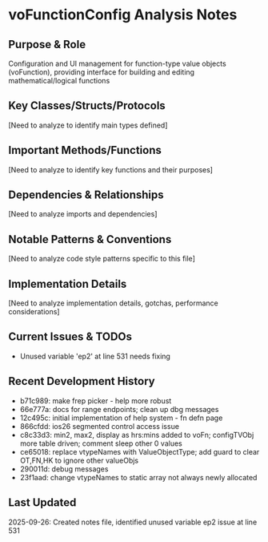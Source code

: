 # voFunctionConfig Analysis Notes

## Purpose & Role
Configuration and UI management for function-type value objects (voFunction), providing interface for building and editing mathematical/logical functions

## Key Classes/Structs/Protocols
[Need to analyze to identify main types defined]

## Important Methods/Functions
[Need to analyze to identify key functions and their purposes]

## Dependencies & Relationships
[Need to analyze imports and dependencies]

## Notable Patterns & Conventions
[Need to analyze code style patterns specific to this file]

## Implementation Details
[Need to analyze implementation details, gotchas, performance considerations]

## Current Issues & TODOs
- Unused variable 'ep2' at line 531 needs fixing

## Recent Development History
- b71c989: make frep picker - help more robust
- 66e777a: docs for range endpoints; clean up dbg messages
- 12c495c: initial implementation of help system - fn defn page
- 866cfdd: ios26 segmented control access issue
- c8c33d3: min2, max2, display as hrs:mins added to voFn; configTVObj more table driven; comment sleep other 0 values
- ce65018: replace vtypeNames with ValueObjectType; add guard to clear OT,FN,HK to ignore other valueObjs
- 290011d: debug messages
- 23f1aad: change vtypeNames to static array not always newly allocated

## Last Updated
2025-09-26: Created notes file, identified unused variable ep2 issue at line 531